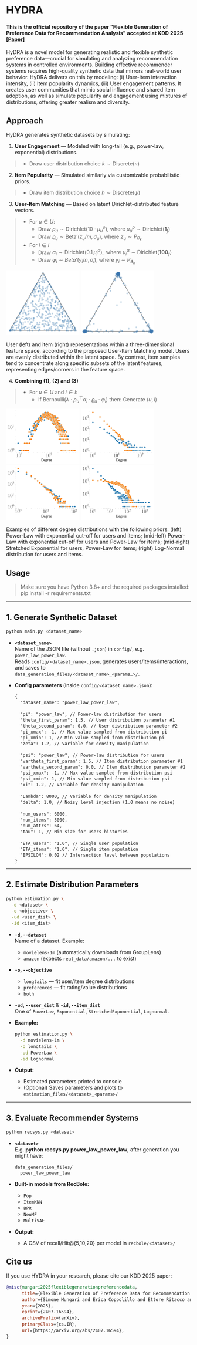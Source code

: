# HYDRA

#### This is the official repository of the paper "Flexible Generation of Preference Data for Recommendation Analysis" accepted at KDD 2025 [[Paper]](https://arxiv.org/abs/2407.16594)
HyDRA is a novel model for generating realistic and flexible synthetic preference data—crucial for simulating and
analyzing recommendation systems in controlled environments.
Building effective recommender systems requires high-quality synthetic data that mirrors real-world user behavior.
HyDRA delivers on this by modeling: (i) User-item interaction intensity, (ii) Item popularity dynamics, 
(iii) User engagement patterns.
It creates user communities that mimic social influence and shared item adoption, as well as simulate
popularity and engagement using mixtures of distributions, offering greater realism and diversity.

## Approach
HyDRA generates synthetic datasets by simulating:
1) **User Engagement** — Modeled with long-tail (e.g., power-law, exponential) distributions.
> - Draw user distribution choice $k \sim \textrm{Discrete}(\pi)$

2) **Item Popularity** — Simulated similarly via customizable probabilistic priors.
> - Draw item distribution choice $h \sim \textrm{Discrete}(\psi)$

3) **User-Item Matching** — Based on latent Dirichlet-distributed feature vectors.
> - For $u \in U$:
>    - Draw $\rho_u \sim \text{Dirichlet}(10 \cdot \mu_u^\rho)$, where $\mu_u^\rho \sim \text{Dirichlet}(\mathbf{1}_f)$
>    - Draw $\varrho_u \sim \text{Beta}'(z_u / m, \sigma_u)$, where $z_u \sim P_{\theta_k}$
> - For $i \in I$
>    - Draw $\alpha_i \sim \textrm{Dirichlet}(0.1 \, \mu_i^\alpha), \,\ \mbox{where } \mu_i^\alpha \sim \textrm{Dirichlet}(\mathbf{100}_f)$
>    - Draw $\varphi_i \sim \mathit{Beta}'(y_i/n, \sigma_i), \; \mbox{where } y_i \sim P_{\vartheta_h}$

<img src="imgs/multi_user_dirichlet.png" width="200"/> <img src="imgs/multi_item_dirichlet.png" width="200"/> 

User (left) and item (right) representations within a three-dimensional feature space, according to the proposed User-Item Matching model. Users are evenly distributed within the latent space. By contrast, item samples tend to concentrate along specific subsets of the latent features, representing edges/corners in the feature space.

4) **Combining (1), (2) and (3)**
> - For $u \in U$ and $i \in I$:
>   - If $\textrm{Bernoulli} \big(\lambda\cdot \rho_u^\top \alpha_i \cdot \varrho_u \cdot \varphi_i \big)$ then: Generate $(u,i)$

<img src="imgs/log_normal-log_normal.jpg" width="200"/> <img src="imgs/power_law_with_cutoff-power_law.jpg" width="200"/> <img src="imgs/power_law_with_cutoff-power_law_with_cutoff.jpg" width="200"/> <img src="imgs/stretched_exponential-power_law.jpg" width="200"/> 

Examples of different degree distributions with the following priors: (left) Power-Law with exponential cut-off for users and items; (mid-left) Power-Law with exponential cut-off for users and Power-Law for items; (mid-right) Stretched Exponential for users, Power-Law for items; (right) Log-Normal distribution for users and items.

## Usage

> Make sure you have Python 3.8+ and the required packages installed:  
> pip install -r requirements.txt

---

## 1. Generate Synthetic Dataset

```bash
python main.py <dataset_name>
```

- **`<dataset_name>`**  
  Name of the JSON file (without `.json`) in `config/`, e.g. `power_law_power_law`.  
  Reads `config/<dataset_name>.json`, generates users/items/interactions, and saves to  
  `data_generation_files/<dataset_name>_<params…>/`.

- **Config parameters** (inside `config/<dataset_name>.json`):
  ```jsonc
  {
    "dataset_name": "power_law_power_law",
  
    "pi": "power_law", // Power-law distribution for users
    "theta_first_param": 1.5, // User distribution parameter #1
    "theta_second_param": 0.0, // User distribution parameter #2
    "pi_xmax": -1, // Max value sampled from distribution pi
    "pi_xmin": 1, // Min value sampled from distribution pi
    "zeta": 1.2, // Variable for density manipulation
  
    "psi": "power_law", // Power-law distribution for users
    "vartheta_first_param": 1.5, // Item distribution parameter #1
    "vartheta_second_param": 0.0, // Item distribution parameter #2
    "psi_xmax": -1, // Max value sampled from distribution psi
    "psi_xmin": 1, // Min value sampled from distribution psi
    "xi": 1.2, // Variable for density manipulation
  
    "Lambda": 8000, // Variable for density manipulation
    "delta": 1.0, // Noisy level injection (1.0 means no noise)

    "num_users": 6000,
    "num_items": 5000,
    "num_attrs": 64,
    "tau": 1, // Min size for users histories

    "ETA_users": "1.0", // Single user population
    "ETA_items": "1.0", // Single item population
    "EPSILON": 0.02 // Intersection level between populations
  }
  ```

---

## 2. Estimate Distribution Parameters

```bash
python estimation.py \
  -d <dataset> \
  -o <objective> \
  -ud <user_dist> \
  -id <item_dist>
```

- **`-d`, `--dataset`**  
  Name of a dataset. Example:  
  - `movielens-1m` (automatically downloads from GroupLens)  
  - `amazon` (expects `real_data/amazon/...` to exist)

- **`-o`, `--objective`**  
  - `longtails` — fit user/item degree distributions  
  - `preferences` — fit rating/value distributions
  - `both` 

- **`-ud`, `--user_dist`** & **`-id`, `--item_dist`**  
  One of `PowerLaw`, `Exponential`, `StretchedExponential`, `Lognormal`.

- **Example:**
  ```bash
  python estimation.py \
    -d movielens-1m \
    -o longtails \
    -ud PowerLaw \
    -id Lognormal
  ```

- **Output:**
  - Estimated parameters printed to console  
  - (Optional) Saves parameters and plots to `estimation_files/<dataset>_<params>/`

---

## 3. Evaluate Recommender Systems

```bash
python recsys.py <dataset>
```

- **`<dataset>`**  
  E.g. **python recsys.py power_law_power_law**, after generation you might have:
  ```text
  data_generation_files/
    power_law_power_law
  ```

- **Built-in models from RecBole:**  
  - `Pop`
  - `ItemKNN`
  - `BPR`  
  - `NeuMF`  
  - `MultiVAE`

- **Output:**
  - A CSV of recall/Hit@{5,10,20} per model in `recbole/<dataset>/`

## Cite us
If you use HYDRA in your research, please cite our KDD 2025 paper:

```bibtex
@misc{mungari2025flexiblegenerationpreferencedata,
      title={Flexible Generation of Preference Data for Recommendation Analysis}, 
      author={Simone Mungari and Erica Coppolillo and Ettore Ritacco and Giuseppe Manco},
      year={2025},
      eprint={2407.16594},
      archivePrefix={arXiv},
      primaryClass={cs.IR},
      url={https://arxiv.org/abs/2407.16594},
}
